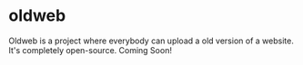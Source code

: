 # oldweb
Oldweb is a project where everybody can upload a old version of a website. It's completely open-source.
Coming Soon!
